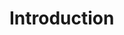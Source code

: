 <link rel="stylesheet" href="{{baseUrl}}/css/textbook.css">

<div class="website-content">

<div id="main">

# Introduction

<include src="introduction/basics/print.md" />

</div>

</div>
